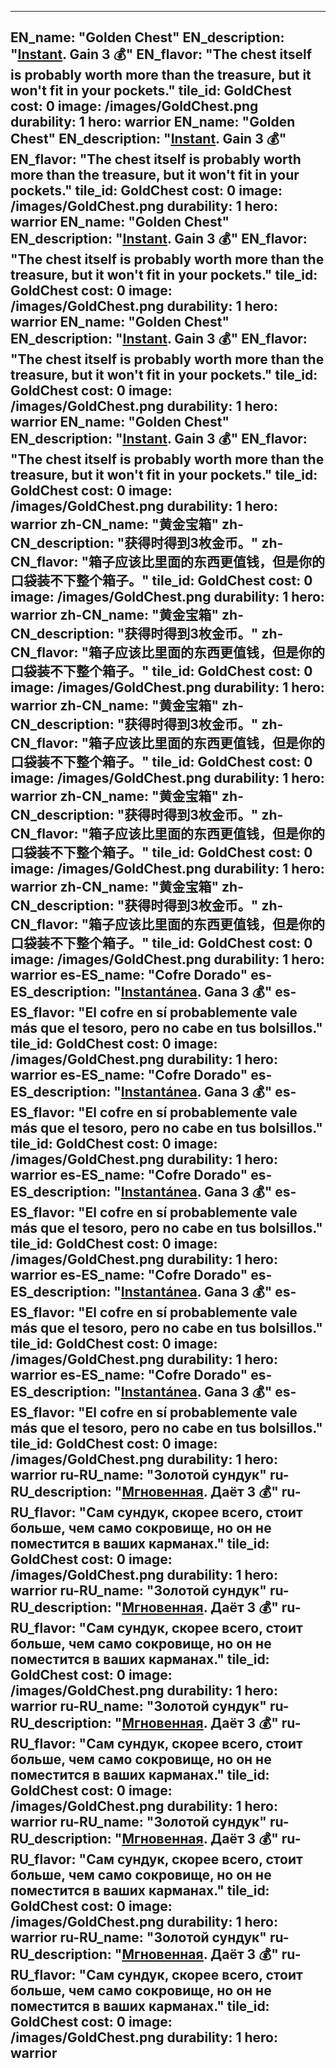 ---

EN_name: "Golden Chest"
EN_description: "<u><u>Instant</u></u>. Gain 3 💰"
EN_flavor: "The chest itself is probably worth more than the treasure, but it won't fit in your pockets."
tile_id: GoldChest
cost: 0
image: /images/GoldChest.png
durability: 1
hero: warrior
EN_name: "Golden Chest"
EN_description: "<u><u>Instant</u></u>. Gain 3 💰"
EN_flavor: "The chest itself is probably worth more than the treasure, but it won't fit in your pockets."
tile_id: GoldChest
cost: 0
image: /images/GoldChest.png
durability: 1
hero: warrior
EN_name: "Golden Chest"
EN_description: "<u><u>Instant</u></u>. Gain 3 💰"
EN_flavor: "The chest itself is probably worth more than the treasure, but it won't fit in your pockets."
tile_id: GoldChest
cost: 0
image: /images/GoldChest.png
durability: 1
hero: warrior
EN_name: "Golden Chest"
EN_description: "<u><u>Instant</u></u>. Gain 3 💰"
EN_flavor: "The chest itself is probably worth more than the treasure, but it won't fit in your pockets."
tile_id: GoldChest
cost: 0
image: /images/GoldChest.png
durability: 1
hero: warrior
EN_name: "Golden Chest"
EN_description: "<u><u>Instant</u></u>. Gain 3 💰"
EN_flavor: "The chest itself is probably worth more than the treasure, but it won't fit in your pockets."
tile_id: GoldChest
cost: 0
image: /images/GoldChest.png
durability: 1
hero: warrior
zh-CN_name: "黄金宝箱"
zh-CN_description: "获得时得到3枚金币。"
zh-CN_flavor: "箱子应该比里面的东西更值钱，但是你的口袋装不下整个箱子。"
tile_id: GoldChest
cost: 0
image: /images/GoldChest.png
durability: 1
hero: warrior
zh-CN_name: "黄金宝箱"
zh-CN_description: "获得时得到3枚金币。"
zh-CN_flavor: "箱子应该比里面的东西更值钱，但是你的口袋装不下整个箱子。"
tile_id: GoldChest
cost: 0
image: /images/GoldChest.png
durability: 1
hero: warrior
zh-CN_name: "黄金宝箱"
zh-CN_description: "获得时得到3枚金币。"
zh-CN_flavor: "箱子应该比里面的东西更值钱，但是你的口袋装不下整个箱子。"
tile_id: GoldChest
cost: 0
image: /images/GoldChest.png
durability: 1
hero: warrior
zh-CN_name: "黄金宝箱"
zh-CN_description: "获得时得到3枚金币。"
zh-CN_flavor: "箱子应该比里面的东西更值钱，但是你的口袋装不下整个箱子。"
tile_id: GoldChest
cost: 0
image: /images/GoldChest.png
durability: 1
hero: warrior
zh-CN_name: "黄金宝箱"
zh-CN_description: "获得时得到3枚金币。"
zh-CN_flavor: "箱子应该比里面的东西更值钱，但是你的口袋装不下整个箱子。"
tile_id: GoldChest
cost: 0
image: /images/GoldChest.png
durability: 1
hero: warrior
es-ES_name: "Cofre Dorado"
es-ES_description: "<u><u>Instantánea</u></u>. Gana 3 💰"
es-ES_flavor: "El cofre en sí probablemente vale más que el tesoro, pero no cabe en tus bolsillos."
tile_id: GoldChest
cost: 0
image: /images/GoldChest.png
durability: 1
hero: warrior
es-ES_name: "Cofre Dorado"
es-ES_description: "<u><u>Instantánea</u></u>. Gana 3 💰"
es-ES_flavor: "El cofre en sí probablemente vale más que el tesoro, pero no cabe en tus bolsillos."
tile_id: GoldChest
cost: 0
image: /images/GoldChest.png
durability: 1
hero: warrior
es-ES_name: "Cofre Dorado"
es-ES_description: "<u><u>Instantánea</u></u>. Gana 3 💰"
es-ES_flavor: "El cofre en sí probablemente vale más que el tesoro, pero no cabe en tus bolsillos."
tile_id: GoldChest
cost: 0
image: /images/GoldChest.png
durability: 1
hero: warrior
es-ES_name: "Cofre Dorado"
es-ES_description: "<u><u>Instantánea</u></u>. Gana 3 💰"
es-ES_flavor: "El cofre en sí probablemente vale más que el tesoro, pero no cabe en tus bolsillos."
tile_id: GoldChest
cost: 0
image: /images/GoldChest.png
durability: 1
hero: warrior
es-ES_name: "Cofre Dorado"
es-ES_description: "<u><u>Instantánea</u></u>. Gana 3 💰"
es-ES_flavor: "El cofre en sí probablemente vale más que el tesoro, pero no cabe en tus bolsillos."
tile_id: GoldChest
cost: 0
image: /images/GoldChest.png
durability: 1
hero: warrior
ru-RU_name: "Золотой сундук"
ru-RU_description: "<u><u>Мгновенная</u></u>. Даёт 3 💰"
ru-RU_flavor: "Сам сундук, скорее всего, стоит больше, чем само сокровище, но он не поместится в ваших карманах."
tile_id: GoldChest
cost: 0
image: /images/GoldChest.png
durability: 1
hero: warrior
ru-RU_name: "Золотой сундук"
ru-RU_description: "<u><u>Мгновенная</u></u>. Даёт 3 💰"
ru-RU_flavor: "Сам сундук, скорее всего, стоит больше, чем само сокровище, но он не поместится в ваших карманах."
tile_id: GoldChest
cost: 0
image: /images/GoldChest.png
durability: 1
hero: warrior
ru-RU_name: "Золотой сундук"
ru-RU_description: "<u><u>Мгновенная</u></u>. Даёт 3 💰"
ru-RU_flavor: "Сам сундук, скорее всего, стоит больше, чем само сокровище, но он не поместится в ваших карманах."
tile_id: GoldChest
cost: 0
image: /images/GoldChest.png
durability: 1
hero: warrior
ru-RU_name: "Золотой сундук"
ru-RU_description: "<u><u>Мгновенная</u></u>. Даёт 3 💰"
ru-RU_flavor: "Сам сундук, скорее всего, стоит больше, чем само сокровище, но он не поместится в ваших карманах."
tile_id: GoldChest
cost: 0
image: /images/GoldChest.png
durability: 1
hero: warrior
ru-RU_name: "Золотой сундук"
ru-RU_description: "<u><u>Мгновенная</u></u>. Даёт 3 💰"
ru-RU_flavor: "Сам сундук, скорее всего, стоит больше, чем само сокровище, но он не поместится в ваших карманах."
tile_id: GoldChest
cost: 0
image: /images/GoldChest.png
durability: 1
hero: warrior
---